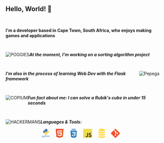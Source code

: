 ## Hello, World! 👋

<br>

<strong>I'm a developer based in Cape Town, South Africa, who enjoys making games and applications</strong>

<br>

<img src="https://github.com/LonwaboMvovo/LonwaboMvovo/assets/57689939/d60abf03-3572-4c93-9259-4597c871770e" title="POGGIES" height="30" align="left"> <strong>*At the moment, I'm working on a sorting algorithm project*</strong>

<br>

<img src="https://github.com/LonwaboMvovo/LonwaboMvovo/assets/57689939/c5954d15-dbf0-4d8e-aa48-028533a084d2" title="Pepega" height="30" align="right"> <strong>*I'm also in the process of learning Web Dev with the Flask framework*</strong>

<br>

<img src="https://user-images.githubusercontent.com/57689939/222917506-71a784ef-526d-47f2-89b5-ceb05c5266d2.png" title="COPIUM" height="30" align="left"> <strong>*Fun fact about me: I can solve a Rubik's cube in under 15 seconds*</strong>

<br>

<img src="https://github.com/LonwaboMvovo/LonwaboMvovo/assets/57689939/a506ef8c-5c11-4509-a51f-973faadf0431" title="HACKERMANS" height="30" align="left"> <strong>*Languages & Tools:*</strong>

<div align="center">
  <img src="https://github.com/devicons/devicon/blob/master/icons/python/python-original-wordmark.svg" title="Python" alt="Python" width="30" height="30"/>&nbsp;&nbsp;&nbsp;
  <img src="https://github.com/devicons/devicon/blob/master/icons/html5/html5-original.svg" title="HTML" alt="HTML" width="30" height="30"/>&nbsp;&nbsp;&nbsp;
  <img src="https://github.com/devicons/devicon/blob/master/icons/css3/css3-plain-wordmark.svg"  title="CSS" alt="CSS" width="30" height="30"/>&nbsp;&nbsp;&nbsp;
  <img src="https://github.com/devicons/devicon/blob/master/icons/javascript/javascript-original.svg" title="JavaScript" alt="JavaScript" width="30" height="30"/>&nbsp;&nbsp;&nbsp;
  <img src="https://github.com/devicons/devicon/blob/master/icons/sql/sql-original.svg" title="SQL" alt="SQL" width="30" height="30"/>&nbsp;&nbsp;&nbsp;
  <img src="https://github.com/devicons/devicon/blob/master/icons/git/git-original.svg" title="Git" alt="Git" width="30" height="30"/>&nbsp;&nbsp;&nbsp;
</div>
